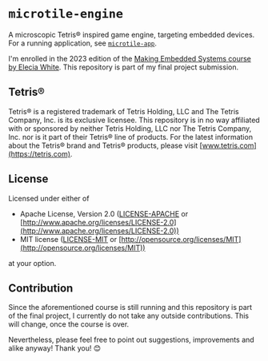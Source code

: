 # `microtile-engine`

A microscopic Tetris® inspired game engine, targeting embedded devices.
For a running application, see [`microtile-app`](https://github.com/90degs2infty/microtile-app).

I'm enrolled in the 2023 edition of the [Making Embedded Systems course by Elecia White](https://classpert.com/classpertx/courses/making-embedded-systems/cohort).
This repository is part of my final project submission.

## Tetris®

Tetris® is a registered trademark of Tetris Holding, LLC and The Tetris Company, Inc. is its exclusive licensee.
This repository is in no way affiliated with or sponsored by neither Tetris Holding, LLC nor The Tetris Company, Inc. nor is it part of their Tetris® line of products.
For the latest information about the Tetris® brand and Tetris® products, please visit [www.tetris.com](https://tetris.com).

## License

Licensed under either of

- Apache License, Version 2.0 ([LICENSE-APACHE](./LICENSE-APACHE) or [http://www.apache.org/licenses/LICENSE-2.0](http://www.apache.org/licenses/LICENSE-2.0))
- MIT license ([LICENSE-MIT](./LICENSE-MIT) or [http://opensource.org/licenses/MIT](http://opensource.org/licenses/MIT))

at your option.

## Contribution

Since the aforementioned course is still running and this repository is part of the final project, I currently do not take any outside contributions.
This will change, once the course is over.

Nevertheless, please feel free to point out suggestions, improvements and alike anyway!
Thank you! 😊

